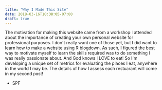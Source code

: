 ```yaml
---
title: "Why I Made This Site"
date: 2018-03-16T10:38:05-07:00
draft: true
---
```


The motivation for making this website came from a workshop I attended about the importance of creating your own personal website for professional purposes.  I don't really want one of those yet, but I did want to learn how to make a website using R blogdown.  As such, I figured the best way to motivate myself to learn the skills required was to do something I was really passionate about.  And God knows I LOVE to eat!  So I'm developing a unique set of metrics for evaluating the places I eat, anywhere in the world I may be.  The details of how I assess each restuarant will come in my second post!

- SPF